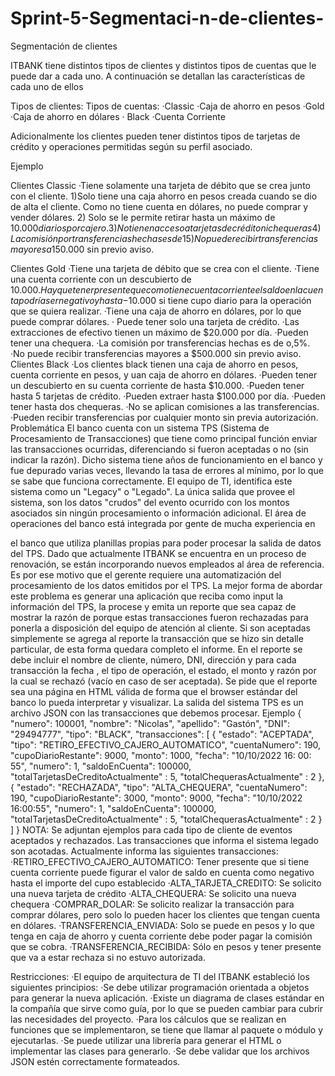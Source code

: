 # Sprint-5-Segmentaci-n-de-clientes-

Segmentación de clientes

ITBANK tiene distintos tipos de clientes y distintos tipos de cuentas que le puede dar a cada uno. A continuación se detallan las características de cada uno de ellos

Tipos de clientes:                                    Tipos de cuentas:
·Classic                                                       ·Caja de ahorro en pesos
 ·Gold                                                            ·Caja de ahorro en dólares
· Black                                                          ·Cuenta Corriente  

Adicionalmente los clientes pueden tener distintos tipos de tarjetas de crédito y operaciones permitidas según su perfil asociado.

Ejemplo

Clientes Classic
·Tiene solamente una tarjeta de débito que
se crea junto con el cliente.
1)Solo tiene una caja ahorro en pesos creada cuando se dio de alta el cliente. Como no tiene cuenta en dólares, no puede comprar y vender dólares.
2)  Solo se le permite retirar hasta un máximo de $10.000 diarios por cajero.
3) No tienen acceso a tarjetas de crédito ni chequeras
4) La comisión por transferencias hechas es de 1%.
5) No puede recibir transferencias mayores a$150.000 sin previo aviso.

Clientes Gold
·Tiene una tarjeta de débito que se crea con
el cliente.
·Tiene una cuenta corriente con un descubierto de $10.000. Hay que tener presente que como tiene cuenta corriente el saldo en la cuenta podría ser negativo y hasta -$10.000 si tiene cupo diario para la operación que se quiera realizar.
·Tiene una caja de ahorro en dólares, por lo que puede comprar dólares.
· Puede tener solo una tarjeta de crédito.
·Las extracciones de efectivo tienen un máximo de $20.000 por día.
·Pueden tener una chequera.
·La comisión por transferencias hechas es de o,5%.
·No puede recibir transferencias mayores a $500.000 sin previo aviso.
Clientes Black
·Los clientes black tienen una caja de ahorro en pesos, cuenta corriente en pesos, y uan caja de ahorro en dólares.
·Pueden tener un descubierto en su cuenta corriente de hasta $10.000.
·Pueden tener hasta 5 tarjetas de crédito.
·Pueden extraer hasta $100.000 por día.
·Pueden tener hasta dos chequeras.
·No se aplican comisiones a las transferencias.
·Pueden recibir transferencias por cualquier monto sin previa autorización.
Problemática
El banco cuenta con un sistema TPS (Sistema de Procesamiento de Transacciones) que tiene como principal función enviar las transacciones ocurridas, diferenciando si fueron aceptadas o no (sin indicar la razón). Dicho sistema tiene años de funcionamiento en el banco y fue depurado varias veces, llevando la tasa de errores al mínimo, por lo que se sabe que funciona correctamente. 
El equipo de TI, identifica este sistema como un "Legacy" o "Legado". La única salida que provee el sistema, son los datos "crudos" del evento ocurrido con los montos asociados sin ningún procesamiento o información adicional. El área de operaciones del banco está integrada por gente de mucha experiencia en

el banco que utiliza planillas propias para poder procesar la salida de datos del TPS.
Dado que actualmente ITBANK se encuentra en un proceso de renovación, se están
incorporando nuevos empleados al área de referencia. Es por ese motivo que el gerente
requiere una automatización del procesamiento de los datos emitidos por el
TPS. La mejor forma de abordar este problema es generar una aplicación que reciba como
input la información del TPS, la procese y emita un reporte que sea capaz de mostrar la razón de porque estas transacciones fueron rechazadas para ponerla a disposición del
equipo de atención al cliente. Si son aceptadas simplemente se agrega al reporte la
transacción que se hizo sin detalle particular, de esta forma quedara completo el informe.
En el reporte se debe incluir el nombre de cliente, número, DNI, dirección y para cada transacción la fecha , el tipo de operación, el estado, el monto y razón por la cual se rechazó (vacío en caso de ser aceptada).
Se pide que el reporte sea una página en HTML válida de forma que el browser estándar del banco lo pueda interpretar y visualizar.
La salida del sistema TPS es un archivo JSON con las transacciones que debemos procesar.
Ejemplo
{
"numero": 100001,
"nombre": "Nicolas",
"apellido": "Gastón",
"DNI": "29494777",
"tipo": "BLACK",
"transacciones": [
{
"estado": "ACEPTADA",
"tipo":
"RETIRO_EFECTIVO_CAJERO_AUTOMATICO",
"cuentaNumero": 190,
"cupoDiarioRestante": 9000,
"monto": 1000,
"fecha": "10/10/2022 16: 00: 55",
"numero": 1,
"saldoEnCuenta": 100000,
"totalTarjetasDeCreditoActualmente" : 5,
"totalChequerasActualmente" : 2
},
{
"estado": "RECHAZADA",
"tipo": "ALTA_CHEQUERA",
"cuentaNumero": 190,
"cupoDiarioRestante": 3000,
"monto": 9000,
"fecha": "10/10/2022 16:00:55",
"numero": 1,
"saldoEnCuenta": 100000,
"totalTarjetasDeCreditoActualmente" : 5,
"totalChequerasActualmente" : 2
 }
 ]
}
NOTA: 
Se adjuntan ejemplos para cada tipo de cliente de eventos aceptados y rechazados.
Las transacciones que informa el sistema legado son acotadas. Actualmente informa las
siguientes transacciones:
·RETIRO_EFECTIVO_CAJERO_AUTOMATICO: Tener presente que si tiene cuenta corriente puede figurar el valor de saldo en cuenta como negativo hasta el importe del cupo establecido
·ALTA_TARJETA_CREDITO: Se solicito una nueva tarjeta de crédito
·ALTA_CHEQUERA: Se solicito una nueva chequera
·COMPRAR_DOLAR: Se solicito realizar la transacción para comprar dólares, pero solo lo pueden hacer los clientes que tengan cuenta en dólares.
·TRANSFERENCIA_ENVIADA: Solo se puede en pesos y lo que tenga en caja de ahorro y cuenta corriente debe poder pagar la comisión que se cobra.
·TRANSFERENCIA_RECIBIDA: Sólo en pesos y tener presente que va a estar rechaza si no estuvo autorizada.

Restricciones:
·El equipo de arquitectura de TI del ITBANK estableció los siguientes principios:
·Se debe utilizar programación orientada a objetos para generar la nueva aplicación.
·Existe un diagrama de clases estándar en la compañía que sirve como guía, por lo que se pueden cambiar para cubrir las necesidades del proyecto.
·Para los cálculos que se realizan en funciones que se implementaron, se tiene que llamar al paquete o módulo y ejecutarlas.
·Se puede utilizar una librería para generar el HTML o implementar las clases para generarlo.
·Se debe validar que los archivos JSON
estén correctamente formateados.
